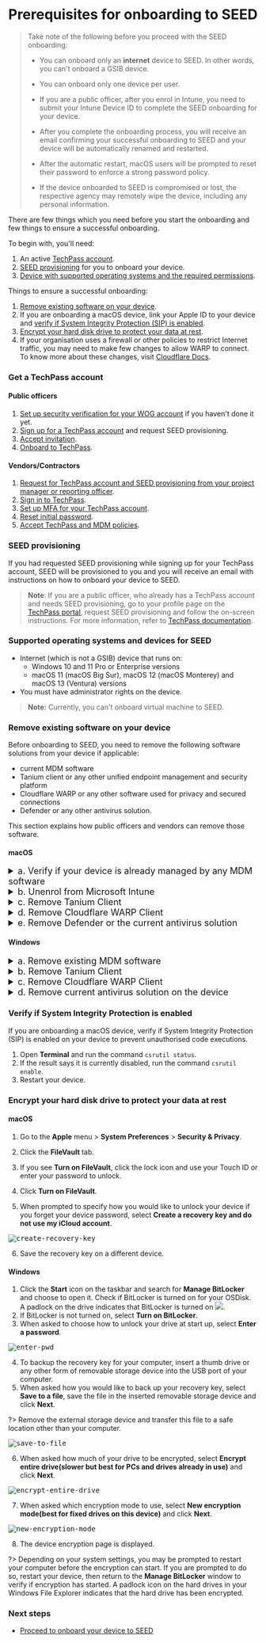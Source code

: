 # Prerequisites for onboarding to SEED

<!-- This page is linked in the TechPass portal-Register Intune Device ID, so please do not rename this file. -->

> Take note of the following before you proceed with the SEED onboarding:
>- You can onboard only an **internet** device to SEED. In other words, you can't onboard a GSIB device.
>
>- You can onboard only one device per user.
>
>- If you are a public officer, after you enrol in Intune, you need to submit your Intune Device ID to complete the SEED onboarding for your device.
>
>- After you complete the onboarding process, you will receive an email confirming your successful onboarding to SEED and your device will be automatically renamed and restarted.
>
>- After the automatic restart, macOS users will be prompted to reset their password to enforce a strong password policy.
>
>- If the device onboarded to SEED is compromised or lost, the respective agency may remotely wipe the device, including any personal information.


There are few things which you need before you start the onboarding and few things to ensure a successful onboarding.

To begin with, you'll need:

1. An active [TechPass account](#get-a-techpass-account).
1. [SEED provisioning](#seed-provisioning) for you to onboard your device.
1. [Device with supported operating systems and the required permissions](#supported-operating-systems-and-devices-for-seed).


Things to ensure a successful onboarding:

1. [Remove existing software on your device](#remove-existing-software-on-your-device).
1. If you are onboarding a macOS device, link your Apple ID to your device and [verify if System Integrity Protection (SIP) is enabled](#verify-if-system-integrity-protection-is-enabled).
1. [Encrypt your hard disk drive to protect your data at rest](#encrypt-your-hard-disk-drive-to-protect-your-data-at-rest).
1. If your organisation uses a firewall or other policies to restrict Internet traffic, you may need to make few changes to allow WARP to connect. To know more about these changes, visit [Cloudflare Docs](https://developers.cloudflare.com/cloudflare-one/connections/connect-devices/warp/deployment/firewall/).

### Get a TechPass account

<!-- tabs:start -->

#### **Public officers**

1. [Set up security verification for your WOG account](https://docs.developer.tech.gov.sg/docs/techpass-user-guide/#/onboard-public-officers-using-non-se-machines?id=step-1-set-up-security-verification-for-your-wog-account) if you haven't done it yet.
1. [Sign up for a TechPass account](https://docs.developer.tech.gov.sg/docs/techpass-user-guide/#/onboard-public-officers-using-non-se-machines?id=step-2-sign-up-for-techpass) and request SEED provisioning.
1. [Accept invitation](https://docs.developer.tech.gov.sg/docs/techpass-user-guide/#/onboard-public-officers-using-non-se-machines?id=step-3-accept-invitation).
1. [Onboard to TechPass](https://docs.developer.tech.gov.sg/docs/techpass-user-guide/#/onboard-public-officers-using-non-se-machines?id=step-4-onboard-to-techpass).

#### **Vendors/Contractors**

1. [Request for TechPass account and SEED provisioning from your project manager or reporting officer](https://docs.developer.tech.gov.sg/docs/techpass-user-guide/#/onboard-vendors-to-techpass?id=step-1-get-a-techpass-account-and-seed-licence-for-vendors-or-contractors).
2. [Sign in to TechPass](https://docs.developer.tech.gov.sg/docs/techpass-user-guide/#/onboard-vendors-to-techpass?id=step-2-first-time-sign-in-using-initial-password).
3. [Set up MFA for your TechPass account](https://docs.developer.tech.gov.sg/docs/techpass-user-guide/#/onboard-vendors-to-techpass?id=step-3-configure-and-verify-mfa-for-techpass-account).
4. [Reset initial password](https://docs.developer.tech.gov.sg/docs/techpass-user-guide/#/onboard-vendors-to-techpass?id=step-4-reset-your-initial-password).
5. [Accept TechPass and MDM policies](https://docs.developer.tech.gov.sg/docs/techpass-user-guide/#/onboard-vendors-to-techpass?id=step-5-accept-terms-of-use-privacy-policy-and-mobile-device-management-acceptable-use-policy).

<!-- tabs:end -->

### SEED provisioning
If you had requested SEED provisioning while signing up for your TechPass account, SEED will be provisioned to you and you will receive an email with instructions on how to onboard your device to SEED.

> **Note**:
> If you are a public officer, who already has a TechPass account and needs SEED provisioning, go to your profile page on the [TechPass portal](http://portal.techpass.gov.sg/), request SEED provisioning and follow the on-screen instructions. For more information, refer to [TechPass documentation](https://docs.developer.tech.gov.sg/docs/techpass-user-guide/onboard-public-officers-using-non-se-machines).

### Supported operating systems and devices for SEED

- Internet (which is not a GSIB) device that runs on:
  - Windows 10 and 11 Pro or Enterprise versions
  - macOS 11 (macOS Big Sur), macOS 12 (macOS Monterey) and macOS 13 (Ventura) versions
-  You must have administrator rights on the device.

>**Note:**
> Currently, you can't onboard virtual machine to SEED.

### Remove existing software on your device
Before onboarding to SEED, you need to remove the following software solutions from your device if applicable:

- current MDM software
- Tanium client or any other unified endpoint management and security platform
- Cloudflare WARP or any other software used for privacy and secured connections
- Defender or any other antivirus solution.

This section explains how public officers and vendors can remove those software.

<!-- tabs:start -->

#### **macOS**

<details>
  <summary style="font-size:18px">a. Verify if your device is already managed by any MDM software</summary><br>

  **To verify if you already have an MDM software**
  
  1. Go to the **Apple** menu > **System Preferences** or click the **System Preferences** icon in the **Dock**.
  2. Go to **Profiles** and from the left menu, choose **Management Profile**.
  <kbd>![verify-other-mdm](images/onboarding-for-macos/verify-other-mdm.png)</kbd>
  3. At the lower left, if you see "This Mac is supervised and managed by *your-organisation-name*", it indicates you already have an MDM software.

  ?> If you confirm your device is not managed by any MDM currently, proceed to step **c.Remove Tanium Client**.

  4. To view the details of the current MDM software, go to **Settings** in the right side of **profiles**.
  ![verify-other-mdm](images/onboarding-for-macos/management-profile-settings.png)

  >**Notes:**
  >* If you see Microsoft Intune in the settings, it indicates that **Microsoft Intune** is your MDM. Proceed to the next **step b. Unenrol from Microsoft Intune**    
  >* To unenrol your device from MDM software other than Microsoft Intune, contact your organisation's IT administrator.

<!--
  <div class="warn">
  <ul>
  <li>If you see Microsoft Intune in the settings, it indicates that **Microsoft Intune** is your MDM. Proceed to the next step <strong>b. Unenrol from Microsoft Intune</strong>.</li>
  <li>To unenrol your device from MDM software other than Microsoft Intune, contact your organisation's IT administrator.</li>
  </ul>
  </div>-->

</details>
<details>
  <summary style="font-size:18px">b. Unenrol from Microsoft Intune</summary><br>

  1. Click the **Spotlight** icon or press the ``Command+Spacebar`` to open the **Spotlight Search**.
  2. Enter **Company Portal**.
  3. Sign in to **Company Portal**.
  <kbd>![sign-in-to-company-portal](images/onboarding-for-macos/sign-in-to-company-portal.png)</kbd>
  4. Go to **Devices** and click the three dots beside the device you want to unenrol.
  5. Choose **Remove**.
  <kbd>![devices](images/onboarding-for-macos/devices-2.png)</kbd>
  6. When prompted to confirm the removal, select **Remove**.
  7. Click your profile icon and **Sign out** of **Company Portal**.

</details>

<details>
  <summary style="font-size:18px">c. Remove Tanium Client</summary><br>

  1. Open **Terminal** and run the following command:

   ```
  sudo ls /Library/Tanium/TaniumClient
   ```
  2. If prompted for password, enter your macOS password.

  3. If you see the below on your **Terminal**, it indicates that Tanium Client is installed on your device and go to step 3. If not, proceed to step d. **Remove Cloudflare WARP client**.

   <kbd>![tanium-client](images/clean-up-instructions-macos.png)</kbd>

  4. Run the following commands in **Terminal**.

     ```
     sudo launchctl unload /Library/LaunchDaemons/com.tanium.taniumclient.plist

     sudo launchctl remove com.tanium.taniumclient > /dev/null 2 >&1

     sudo rm /Library/LaunchDaemons/com.tanium.taniumclient.plist

     sudo rm /Library/LaunchDaemons/com.tanium.trace.recorder.plist

     sudo rm -rf /Library/Tanium/

     sudo rm /var/db/receipts/com.tanium.taniumclient.TaniumClient.pkg.bom

     sudo rm /var/db/receipts/com.tanium.taniumclient.TaniumClient.pkg.plist

     sudo rm /var/db/receipts/com.tanium.tanium.client.bom

     sudo rm /var/db/receipts/com.tanium.tanium.client.plist

    ```

4. Enter your macOS password when prompted. Once the commands are successfully executed, Tanium Client is removed from your device.

</details>
<details>
  <summary style="font-size:18px">d. Remove Cloudflare WARP Client</summary><br>

  1. Click the **Finder** icon in the **Dock**.
  2. Choose **Applications**.
  3. Search for **Cloudflare WARP.app**.
  4. If available, open **Terminal** and run the following command:
    ```
    sudo /bin/sh /Applications/Cloudflare\ WARP.app/Contents/Resources/uninstall.sh
    ```

  5. When prompted, enter your macOS password.

</details>
<details><summary style="font-size:18px">e. Remove Defender or the current antivirus solution</summary><br>


  > **Note**:
  > The following steps are to remove Defender from your device. If you have other antivirus solution, contact your administrator to remove it.

  1. Open **Terminal** and run `mdatp health`. If you get a `mdatp: command not found` error, you do not have Defender installed on your device and can skip the steps in this section.
  2. Take note of the value displayed for **org_id**.
  3. Identify the organisation corresponding to this **org_id** from the following table. This is the organisation of the Defender or the antivirus on your device.

  | org_id  | Organisation |
  | ------------- |:-------------:|
  | faa36a5e-2da6-4225-8e27-226177c801a0      | WOG     |
  | 49237d71-42ac-425a-a803-881b92cc18ce  | TechPass    |
  | 6389e966-e334-461d-86ce-0fed12484620      | Hive     |

  > **Note**:
  > If your organisation id(org_id) is different from the above three, contact the respective MDM administrator to get the offboarding script.

  4. Based on the organisation, use the internet (which is not a GSIB) device to download the offboarding script from the following:

    | Organisation  | Offboarding script |
    | ------------- |:-------------:|
    | WOG      | [Download offboarding script](https://26mucnez5qtouxu6dtg7bwcpwa0glupx.lambda-url.ap-southeast-1.on.aws/wog_mac)    |
    | TechPass      | [Download offboarding script](https://26mucnez5qtouxu6dtg7bwcpwa0glupx.lambda-url.ap-southeast-1.on.aws/tp_mac)     |
    | Hive      | [Download offboarding script](https://26mucnez5qtouxu6dtg7bwcpwa0glupx.lambda-url.ap-southeast-1.on.aws/hive_mac)     |

  5. When prompted, log in with your TechPass.

  > **Note**: If you have any issues in accessing the link to download the offboarding script,
  >- Make sure that you are using your internet (which is not a GSIB) device to download the offboarding script.
  >- Access the link in incognito mode.
  >- Make sure you are using only the [supported browsers](https://docs.developer.tech.gov.sg/docs/security-suite-for-engineering-endpoint-devices/additional-resources/best-practices?id=supported-browsers).
  >- If you still have issues in downloading the script, create a [support request](https://go.gov.sg/techpass-sr).

  6. Save the offboarding script to the **Downloads** folder.

    > **Note**:
    > Check if the script that you received has not yet expired. The expiry date is indicated on the file name. For example, wog_mac_valid_until_2021-11-10.sh

  7. Go to **Terminal** and run the following command:
      ```
      sudo /bin/sh ~/Downloads/<name_of_offboarding_script.sh>
      ```
    >- **Note:**
    > The file name *name_of_offboarding_script* in this command is only an example. When you run the command, specify the file name of the offboarding script you downloaded.

  8. Go back to the **Finder** icon in the **Dock**.

  9. Choose **Applications** and search for **Microsoft Defender for Endpoint.app**.

  10. Drag the app to the Bin, or select the app and choose **File** > **Move to Bin**.

</details>



#### **Windows**

<details>
  <summary style="font-size:18px">a. Remove existing MDM software</summary>

  1. Click **Start** icon on the taskbar.
  2. Go to **Settings** > **Accounts**.
  3. From the left menu, choose **Access work or school**.

  ?> If your device is managed by an MDM, your username in your organisation's domain will be displayed under **Work or school account**.

  4. Click **Work or school account** and then select **Disconnect**.


</details>

<details>
  <summary style="font-size:18px">b. Remove Tanium Client</summary>

  1. Click **Start** icon on the taskbar.
  2. Go to **Settings** > **Apps** and search for **Tanium Client**.
  3. If available, choose it and then click **Uninstall**.

</details>

<details>
  <summary style="font-size:18px">c. Remove Cloudflare WARP Client</summary>

  1. Click **Start** icon on the taskbar.
  2. Go to **Settings** > **Apps** and search for **Cloudflare WARP**.
  3. If available, choose **Cloudflare WARP** and then click **Uninstall**.

</details>
<details>
  <summary style="font-size:18px">d. Remove current antivirus solution on the device</summary><br>

  1. In the search box on the taskbar, type **regedit**.
  2. Choose **Registry Editor** from the results and click **Run as administrator**.
  3. In the **Registry Editor**, go to **Computer** > **HKEY_LOCAL_MACHINE** > **SOFTWARE** > **Microsoft** > **Windows Advanced Threat Protection** > **Status**.

  > **Note**:
  > If you do not see the **Windows Advanced Threat Protection** folder, it indicates your device is not enrolled with any MDM solution. Proceed to onboard your device to SEED.

  4. Take note of the value displayed for **OrgId**.
  5. Identify the organisation corresponding to this **OrgId** from the following table. This is the organisation of the Defender or the antivirus on your device.

  | OrgId  | Organisation |
  | ------------- |:-------------:|
  | faa36a5e-2da6-4225-8e27-226177c801a0      | WOG     |
  | 49237d71-42ac-425a-a803-881b92cc18ce  | TechPass    |
  | 6389e966-e334-461d-86ce-0fed12484620      | Hive     |

  > **Note**:
  > If your organisation id(OrgId) is different from the above three, contact the respective MDM administrator to get the offboarding script.

  6. Based on the organisation, use your internet (which is not a GSIB) device to download the offboarding script from the following:

  | Organisation  | Offboarding script |
  | ------------- |:-------------:|
  | WOG      | [Download offboarding script](https://26mucnez5qtouxu6dtg7bwcpwa0glupx.lambda-url.ap-southeast-1.on.aws/wog_windows)    |
  | TechPass      | [Download offboarding script](https://26mucnez5qtouxu6dtg7bwcpwa0glupx.lambda-url.ap-southeast-1.on.aws/tp_windows)     |
  | Hive      | [Download offboarding script](https://26mucnez5qtouxu6dtg7bwcpwa0glupx.lambda-url.ap-southeast-1.on.aws/hive_windows)     |

  7. When prompted to log in, log in with your TechPass.

  > **Note**: If you have any issues in accessing the link to download the offboarding script,
  >- Make sure that you are using your internet (which is not a GSIB) device to download the offboarding script.
  >- Access the link in incognito mode.
  >- Make sure you are using only the [supported browsers](https://docs.developer.tech.gov.sg/docs/security-suite-for-engineering-endpoint-devices/additional-resources/best-practices?id=supported-browsers).
  >- If you still have issues in downloading the script, create a [support request](https://go.gov.sg/techpass-sr).

  8. Save the offboarding script in your **Downloads** folder.

  > **Note**:
  > Check if the script that you received has not yet expired. The expiry date is indicated on the file name. For example, *wog_windows_valid_until_2022-09-07.cmd*.

  9. Go to **Start** and type **cmd**.
  10. Right-click on **Command Prompt** and select **Run as administrator**.
  11. If prompted, enter your Windows password.
  12. Run the following commands:
     ```
     cd "%USERPROFILE%\Downloads\"

     .\<name_of_offboarding_script.cmd>
     ```
> **Note:**
> Name of the .cmd file mentioned in this command is only an example. When you run the command, specify the file name of the offboarding script you downloaded.  

</details>  


<!-- tabs:end -->

### Verify if System Integrity Protection is enabled

If you are onboarding a macOS device, verify if System Integrity Protection (SIP) is enabled on your device to prevent unauthorised code executions.

1. Open **Terminal** and run the command `csrutil status`.
2. If the result says it is currently disabled, run the command `csrutil enable`.
3. Restart your device.

### Encrypt your hard disk drive to protect your data at rest

<!-- tabs:start -->

#### **macOS**

1. Go to the **Apple** menu > **System Preferences** > **Security & Privacy**.

2. Click the **FileVault** tab.

3. If you see **Turn on FileVault**, click the lock icon and use your Touch ID or enter your password to unlock.

4. Click **Turn on FileVault**.

5. When prompted to specify how you would like to unlock your device if you forget your device password,  select **Create a recovery key and do not use my iCloud account**.

<kbd>![create-recovery-key](images/onboarding-for-macos/create-recovery-key-1.png)</kbd>

6. Save the recovery key on a different device.

#### **Windows**

1. Click the **Start** icon on the taskbar and search for **Manage BitLocker** and choose to open it. Check if BitLocker is turned on for your OSDisk. A padlock on the drive indicates that BitLocker is turned on ![](images/onboarding-instructions-for-windows/bitlocker-enabled.png).
2. If BitLocker is not turned on, select **Turn on BitLocker**.
3. When asked to choose how to unlock your drive at start up, select **Enter a password**.

<kbd>![enter-pwd](images/onboarding-instructions-for-windows/enter-pwd.png ':size=600')</kbd>

4. To backup the recovery key for your computer, insert a thumb drive or any other form of removable storage device into the USB port of your computer.
5. When asked how you would like to back up your recovery key, select **Save to a file**, save the file in the inserted removable storage device and click **Next**.

?> Remove the external storage device and transfer this file to a safe location other than your computer.

<kbd>![save-to-file](images/onboarding-instructions-for-windows/save-to-file.png ':size=600')</kbd>

6. When asked how much of your drive to be encrypted, select **Encrypt entire drive(slower but best for PCs and drives already in use)** and click **Next**.

<kbd>![encrypt-entire-drive](images/onboarding-instructions-for-windows/encrypt-entire-drive.png ':size=600')</kbd>

7. When asked which encryption mode to use, select **New encryption mode(best for fixed drives on this device)** and click **Next**.

<kbd>![new-encryption-mode](images/onboarding-instructions-for-windows/new-encryption-mode.png ':size=600')</kbd>

8. The device encryption page is displayed. <!--Click **Start encrypting**.-->

?> Depending on your system settings, you may be prompted to restart your computer before the encryption can start. If you are prompted to do so, restart your device, then return to the **Manage BitLocker** window to verify if encryption has started. A padlock icon on the hard drives in your Windows File Explorer indicates that the hard drive has been encrypted.

<!-- tabs:end -->








### Next steps
- [Proceed to onboard your device to SEED](onboard-device/onboard-device-to-seed)
